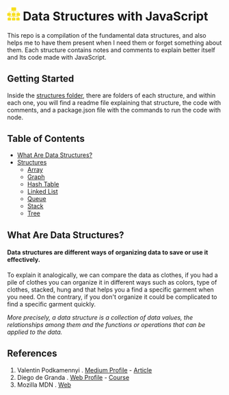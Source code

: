 <h1> <img src="https://github.com/LOG1CRS/JS-Data-Structures/blob/main/assets/structure-icon.png" width="30px"> Data Structures with JavaScript </h1>

This repo is a compilation of the fundamental data structures, and also helps me to have them present when I need them or forget something about them. Each structure contains notes and comments to explain better itself and Its code made with JavaScript.

## Getting Started

Inside the [structures folder](https://github.com/LOG1CRS/JS-Data-Structures/tree/main/structures), there are folders of each structure, and within each one, you will find a readme file explaining that structure, the code with comments, and a package.json file with the commands to run the code with node.

## Table of Contents

- [What Are Data Structures?](https://github.com/LOG1CRS/JS-Data-Structures#what-are-data-structures)
- [Structures](https://github.com/LOG1CRS/JS-Data-Structures/tree/main/structures)
  - [Array](https://github.com/LOG1CRS/JS-Data-Structures/tree/main/structures/Array)
  - [Graph](https://github.com/LOG1CRS/JS-Data-Structures/tree/main/structures/Graph)
  - [Hash Table](https://github.com/LOG1CRS/JS-Data-Structures/tree/main/structures/Hash-Table)
  - [Linked List](https://github.com/LOG1CRS/JS-Data-Structures/tree/main/structures/Linked-List)
  - [Queue](https://github.com/LOG1CRS/JS-Data-Structures/tree/main/structures/Queue)
  - [Stack](https://github.com/LOG1CRS/JS-Data-Structures/tree/main/structures/Stack)
  - [Tree](https://github.com/LOG1CRS/JS-Data-Structures/tree/main/structures/Tree)

## What Are Data Structures?

<h4>Data structures are different ways of organizing data to save or use it effectively.</h4>

To explain it analogically, we can compare the data as clothes, if you had a pile of clothes you can organize it in different ways such as colors, type of clothes, stacked, hung and that helps you a find a specific garment when you need. On the contrary, if you don't organize it could be complicated to find a specific garment quickly.

_More precisely, a data structure is a collection of data values, the relationships among them and the functions or operations that can be applied to the data._

## References

1. Valentin Podkamennyi . [Medium Profile](https://vpodk.medium.com/) - [Article](https://towardsdatascience.com/data-structures-simplified-and-classified-e0c1e304436b)
2. Diego de Granda . [Web Profile](http://diegodegranda.me/about-me/) - [Course](https://platzi.com/clases/estructuras-datos/)
3. Mozilla MDN . [Web](https://developer.mozilla.org/en-US/)
